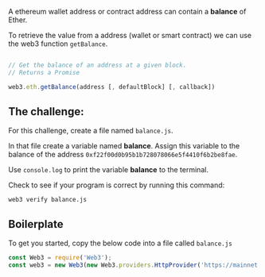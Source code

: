 A ethereum wallet address or contract address can contain a **balance** of Ether.

To retrieve the value from a address (wallet or smart contract) we can use the web3 function `getBalance`.

```js

// Get the balance of an address at a given block.
// Returns a Promise

web3.eth.getBalance(address [, defaultBlock] [, callback])

```


## The challenge:

For this challenge, create a file named `balance.js`.

In that file create a variable named **balance**. Assign this variable to the balance of the address `0xf22f00d0b95b1b728078066e5f4410f6b2be8fae`.

Use `console.log` to print the variable **balance** to the terminal.

Check to see if your program is correct by running this command:

`web3 verify balance.js`


## Boilerplate

To get you started, copy the below code into a file called `balance.js`

```js
const Web3 = require('Web3');
const web3 = new Web3(new Web3.providers.HttpProvider('https://mainnet.infura.io/'))
```
